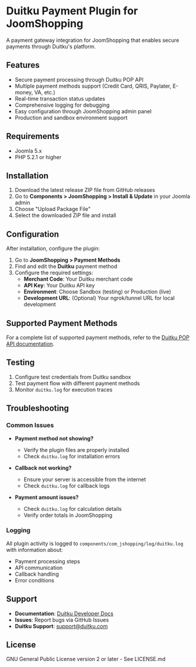 # Duitku Payment Plugin for JoomShopping

A payment gateway integration for JoomShopping that enables secure payments through Duitku's platform.

## Features

- Secure payment processing through Duitku POP API
- Multiple payment methods support (Credit Card, QRIS, Paylater, E-money, VA, etc.)
- Real-time transaction status updates
- Comprehensive logging for debugging
- Easy configuration through JoomShopping admin panel
- Production and sandbox environment support

## Requirements

- Joomla 5.x
- PHP 5.2.1 or higher

## Installation

1. Download the latest release ZIP file from GitHub releases
2. Go to **Components > JoomShopping > Install & Update** in your Joomla admin
3. Choose "Upload Package File"
4. Select the downloaded ZIP file and install

## Configuration

After installation, configure the plugin:

1. Go to **JoomShopping > Payment Methods**
2. Find and edit the **Duitku** payment method
3. Configure the required settings:
   - **Merchant Code**: Your Duitku merchant code
   - **API Key**: Your Duitku API key
   - **Environment**: Choose Sandbox (testing) or Production (live)
   - **Development URL**: (Optional) Your ngrok/tunnel URL for local development

## Supported Payment Methods

For a complete list of supported payment methods, refer to the [Duitku POP API documentation](https://docs.duitku.com/pop/id/#payment-method).

## Testing

1. Configure test credentials from Duitku sandbox
2. Test payment flow with different payment methods
3. Monitor `duitku.log` for execution traces

## Troubleshooting

### Common Issues

- **Payment method not showing?**

  - Verify the plugin files are properly installed
  - Check `duitku.log` for installation errors

- **Callback not working?**

  - Ensure your server is accessible from the internet
  - Check `duitku.log` for callback logs

- **Payment amount issues?**
  - Check `duitku.log` for calculation details
  - Verify order totals in JoomShopping

### Logging

All plugin activity is logged to `components/com_jshopping/log/duitku.log` with information about:

- Payment processing steps
- API communication
- Callback handling
- Error conditions

## Support

- **Documentation**: [Duitku Developer Docs](https://docs.duitku.com)
- **Issues**: Report bugs via GitHub Issues
- **Duitku Support**: support@duitku.com

## License

GNU General Public License version 2 or later - See LICENSE.md
